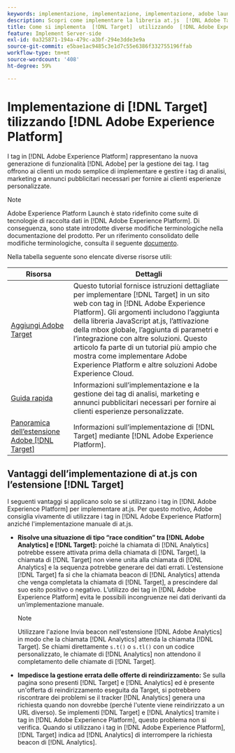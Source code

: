 ```yaml
---
keywords: implementazione, implementazione, implementazione, adobe launch, launch, race, redirect, platform launch di esperienze, platform launch, tag, piattaforma adobe, implementazione2
description: Scopri come implementare la libreria at.js  [!DNL Adobe Target]  utilizzando  [!DNL Adobe Experience Platform], il metodo preferito per implementare Target.
title: Come si implementa  [!DNL Target]  utilizzando  [!DNL Adobe Experience Platform]?
feature: Implement Server-side
exl-id: 0a325871-194a-479c-a3bf-294e3dde3e9a
source-git-commit: e5bae1ac9485c3e1d7c55e6386f332755196ffab
workflow-type: tm+mt
source-wordcount: '408'
ht-degree: 59%

---
```


# Implementazione di [!DNL Target] tilizzando [!DNL Adobe Experience Platform]

I tag in [!DNL Adobe Experience Platform] rappresentano la nuova generazione di funzionalità [!DNL Adobe] per la gestione dei tag. I tag offrono ai clienti un modo semplice di implementare e gestire i tag di analisi, marketing e annunci pubblicitari necessari per fornire ai clienti esperienze personalizzate.

>[!NOTE]
>
>Adobe Experience Platform Launch è stato ridefinito come suite di tecnologie di raccolta dati in [!DNL Adobe Experience Platform]. Di conseguenza, sono state introdotte diverse modifiche terminologiche nella documentazione del prodotto. Per un riferimento consolidato delle modifiche terminologiche, consulta il seguente [documento](https://experienceleague.adobe.com/docs/experience-platform/tags/term-updates.html?).

Nella tabella seguente sono elencate diverse risorse utili:

| Risorsa | Dettagli |
|--- |--- |
| [Aggiungi Adobe Target](https://experienceleague.adobe.com/docs/launch-learn/implementing-in-websites-with-launch/implement-solutions/target.html?lang=it#implement-solutions) | Questo tutorial fornisce istruzioni dettagliate per implementare [!DNL Target] in un sito web con tag in [!DNL Adobe Experience Platform]. Gli argomenti includono l’aggiunta della libreria JavaScript at.js, l’attivazione della mbox globale, l’aggiunta di parametri e l’integrazione con altre soluzioni. Questo articolo fa parte di un tutorial più ampio che mostra come implementare Adobe Experience Platform e altre soluzioni Adobe Experience Cloud. |
| [Guida rapida](https://experienceleague.adobe.com/docs/experience-platform/tags/get-started/quick-start.html?lang=it) | Informazioni sull’implementazione e la gestione dei tag di analisi, marketing e annunci pubblicitari necessari per fornire ai clienti esperienze personalizzate. |
| [Panoramica dell’estensione Adobe  [!DNL Target] ](https://experienceleague.adobe.com/docs/experience-platform/tags/extensions/adobe/target/overview.html?lang=it) | Informazioni sull’implementazione di [!DNL Target] mediante [!DNL Adobe Experience Platform]. |

## Vantaggi dell’implementazione di at.js con l’estensione [!DNL Target]

I seguenti vantaggi si applicano solo se si utilizzano i tag in [!DNL Adobe Experience Platform] per implementare at.js. Per questo motivo, Adobe consiglia vivamente di utilizzare i tag in [!DNL Adobe Experience Platform] anziché l&#39;implementazione manuale di at.js.

* **Risolve una situazione di tipo “race condition” tra [!DNL Adobe Analytics] e [!DNL Target]:** poiché la chiamata di [!DNL Analytics] potrebbe essere attivata prima della chiamata di [!DNL Target], la chiamata di [!DNL Target] non viene unita alla chiamata di [!DNL Analytics] e la sequenza potrebbe generare dei dati errati. L’estensione [!DNL Target] fa sì che la chiamata beacon di [!DNL Analytics] attenda che venga completata la chiamata di [!DNL Target], a prescindere dal suo esito positivo o negativo. L’utilizzo dei tag in [!DNL Adobe Experience Platform] evita le possibili incongruenze nei dati derivanti da un’implementazione manuale.

  >[!NOTE]
  >
  >Utilizzare l&#39;azione Invia beacon nell&#39;estensione [!DNL Adobe Analytics] in modo che la chiamata [!DNL Analytics] attenda la chiamata [!DNL Target]. Se chiami direttamente `s.t()` o `s.tl()` con un codice personalizzato, le chiamate di [!DNL Analytics] non attendono il completamento delle chiamate di [!DNL Target].

* **Impedisce la gestione errata delle offerte di reindirizzamento:** Se sulla pagina sono presenti [!DNL Target] e [!DNL Analytics] ed è presente un&#39;offerta di reindirizzamento eseguita da Target, si potrebbero riscontrare dei problemi se il tracker [!DNL Analytics] genera una richiesta quando non dovrebbe (perché l&#39;utente viene reindirizzato a un URL diverso). Se implementi [!DNL Target] e [!DNL Analytics] tramite i tag in [!DNL Adobe Experience Platform], questo problema non si verifica. Quando si utilizzano i tag in [!DNL Adobe Experience Platform], [!DNL Target] indica ad [!DNL Analytics] di interrompere la richiesta beacon di [!DNL Analytics].
